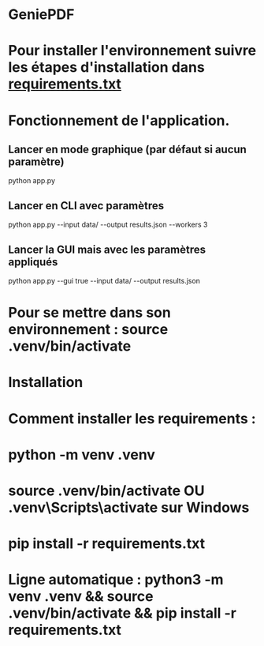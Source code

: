 # GeniePDF
# Pour installer l'environnement suivre les étapes d'installation dans [requirements.txt](requirements.txt)

# Fonctionnement de l'application.
## Lancer en mode graphique (par défaut si aucun paramètre)
python app.py

## Lancer en CLI avec paramètres
python app.py --input data/ --output results.json --workers 3

## Lancer la GUI mais avec les paramètres appliqués
python app.py --gui true --input data/ --output results.json

# Pour se mettre dans son environnement : source .venv/bin/activate

# Installation 
# Comment installer les requirements :
# python -m venv .venv
# source .venv/bin/activate  OU .venv\Scripts\activate sur Windows
# pip install -r requirements.txt

# Ligne automatique : python3 -m venv .venv && source .venv/bin/activate && pip install -r requirements.txt